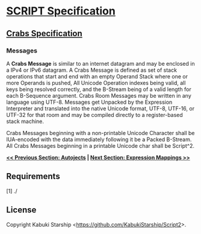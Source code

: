 # [SCRIPT Specification](../)

## [Crabs Specification](./)

### Messages

A **Crabs Message** is similar to an internet datagram and may be enclosed in a IPv4 or IPv6 datagram. A Crabs Message is defined as set of stack operations that start and end with an empty Operand Stack where one or more Operands is pushed, All Unicode Operation indexes being valid, all keys being resolved correctly, and the B-Stream being of a valid length for each B-Sequence argument. Crabs Room Messages may be written in any language using UTF-8. Messages get Unpacked by the Expression Interpreter and translated into the native Unicode format, UTF-8, UTF-16, or UTF-32 for that room and may be compiled directly to a register-based stack machine.

Crabs Messages beginning with a non-printable Unicode Character shall be IUA-encoded with the data immediately following it be a Packed B-Stream. All Crabs Messages beginning in a printable Unicode char shall be Script^2.

**[<< Previous Section: Autojects](./Autojects.md) | [Next Section: Expression Mappings >>](./ExpressionMappings.md)**

## Requirements

[1] ./

## License

Copyright Kabuki Starship <<https://github.com/KabukiStarship/Script2>>.
